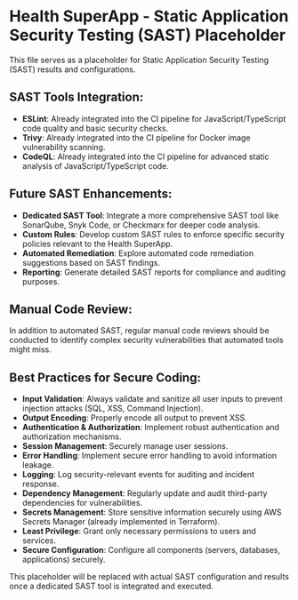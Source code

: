 # Health SuperApp - Static Application Security Testing (SAST) Placeholder

This file serves as a placeholder for Static Application Security Testing (SAST) results and configurations.

## SAST Tools Integration:

- **ESLint**: Already integrated into the CI pipeline for JavaScript/TypeScript code quality and basic security checks.
- **Trivy**: Already integrated into the CI pipeline for Docker image vulnerability scanning.
- **CodeQL**: Already integrated into the CI pipeline for advanced static analysis of JavaScript/TypeScript code.

## Future SAST Enhancements:

- **Dedicated SAST Tool**: Integrate a more comprehensive SAST tool like SonarQube, Snyk Code, or Checkmarx for deeper code analysis.
- **Custom Rules**: Develop custom SAST rules to enforce specific security policies relevant to the Health SuperApp.
- **Automated Remediation**: Explore automated code remediation suggestions based on SAST findings.
- **Reporting**: Generate detailed SAST reports for compliance and auditing purposes.

## Manual Code Review:

In addition to automated SAST, regular manual code reviews should be conducted to identify complex security vulnerabilities that automated tools might miss.

## Best Practices for Secure Coding:

- **Input Validation**: Always validate and sanitize all user inputs to prevent injection attacks (SQL, XSS, Command Injection).
- **Output Encoding**: Properly encode all output to prevent XSS.
- **Authentication & Authorization**: Implement robust authentication and authorization mechanisms.
- **Session Management**: Securely manage user sessions.
- **Error Handling**: Implement secure error handling to avoid information leakage.
- **Logging**: Log security-relevant events for auditing and incident response.
- **Dependency Management**: Regularly update and audit third-party dependencies for vulnerabilities.
- **Secrets Management**: Store sensitive information securely using AWS Secrets Manager (already implemented in Terraform).
- **Least Privilege**: Grant only necessary permissions to users and services.
- **Secure Configuration**: Configure all components (servers, databases, applications) securely.

This placeholder will be replaced with actual SAST configuration and results once a dedicated SAST tool is integrated and executed.

